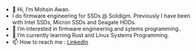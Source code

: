 - 👋 Hi, I’m Mohsin Awan.
- I do firmware engineering for SSDs @ Solidigm. Previously I have been with Intel SSDs, Micron SSDs and Seagate HDDs. 
- 👀 I’m interested in firmware engineering and sytems programming..
- 🌱 I’m currently learning Rust and Linux Systems Programming. 
- 📫 How to reach me :  [LinkedIn](https://www.linkedin.com/in/mohsin-awan-32590ba/)

<!---
awanm2/awanm2 is a ✨ special ✨ repository because its `README.md` (this file) appears on your GitHub profile.
You can click the Preview link to take a look at your changes.
--->
